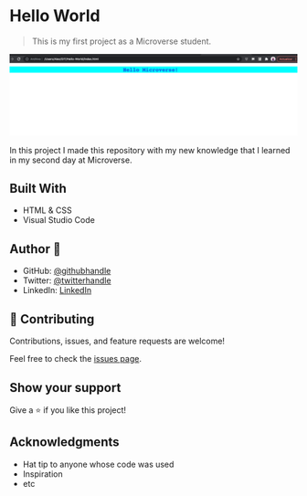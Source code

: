 # Hello World

> This is my first project as a Microverse student.

![screenshot](image/SS-hello-Microverse.png)

In this project I made this repository with my new knowledge that I learned in my second day at Microverse.

## Built With

- HTML & CSS
- Visual Studio Code


## Author 👤   



- GitHub: [@githubhandle](https://github.com/AlexRS90)
- Twitter: [@twitterhandle](https://twitter.com/AlejandroRBenji)
- LinkedIn: [LinkedIn](https://www.linkedin.com/in/alejandro-ramos-santos-9b0b52135/)


## 🤝 Contributing

Contributions, issues, and feature requests are welcome!

Feel free to check the [issues page](Hello-World/issues).

## Show your support

Give a ⭐️ if you like this project!

## Acknowledgments

- Hat tip to anyone whose code was used
- Inspiration
- etc


